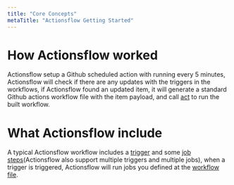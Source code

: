 ```yaml
---
title: "Core Concepts"
metaTitle: "Actionsflow Getting Started"
---
```


# How Actionsflow worked

Actionsflow setup a Github scheduled action with running every 5 minutes, Actionsflow will check if there are any updates with the triggers in the workflows, if Actionsflow found an updated item, it will generate a standard Github actions workflow file with the item payload, and call [act](https://github.com/nektos/act) to run the built workflow.

# What Actionsflow include

A typical Actionsflow workflow includes a [trigger](/docs/triggers.md) and some [job steps](/docs/steps.md)(Actionsflow also support multiple triggers and multiple jobs), when a trigger is triggered, Actionsflow will run jobs you defined at the [workflow file](/docs/workflow.md).
